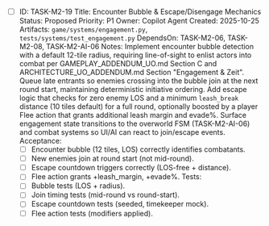 - [ ] ID: TASK-M2-19
  Title: Encounter Bubble & Escape/Disengage Mechanics
  Status: Proposed
  Priority: P1
  Owner: Copilot Agent
  Created: 2025-10-25
  Artifacts: `game/systems/engagement.py`, `tests/systems/test_engagement.py`
  DependsOn: TASK-M2-06, TASK-M2-08, TASK-M2-AI-06
  Notes:
  Implement encounter bubble detection with a default 12-tile radius, requiring line-of-sight to enlist actors into combat per GAMEPLAY_ADDENDUM_UO.md Section C and ARCHITECTURE_UO_ADDENDUM.md Section "Engagement & Zeit".
  Queue late entrants so enemies crossing into the bubble join at the next round start, maintaining deterministic initiative ordering.
  Add escape logic that checks for zero enemy LOS and a minimum `leash_break` distance (10 tiles default) for a full round, optionally boosted by a player Flee action that grants additional leash margin and evade%.
  Surface engagement state transitions to the overworld FSM (TASK-M2-AI-06) and combat systems so UI/AI can react to join/escape events.
  Acceptance:
  - [ ] Encounter bubble (12 tiles, LOS) correctly identifies combatants.
  - [ ] New enemies join at round start (not mid-round).
  - [ ] Escape countdown triggers correctly (LOS-free + distance).
  - [ ] Flee action grants +leash_margin, +evade%.
  Tests:
  - [ ] Bubble tests (LOS + radius).
  - [ ] Join timing tests (mid-round vs round-start).
  - [ ] Escape countdown tests (seeded, timekeeper mock).
  - [ ] Flee action tests (modifiers applied).
